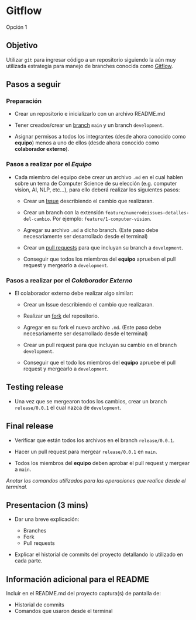 # Gitflow

Opción 1

## Objetivo

Utilizar `git` para ingresar código a un repositorio siguiendo la aún muy utilizada estrategia para manejo de branches conocida como [Gitflow](https://www.atlassian.com/git/tutorials/comparing-workflows/gitflow-workflow).

## Pasos a seguir

### Preparación

- Crear un repositorio e inicializarlo con un archivo README.md

- Tener creados/crear un [branch](https://docs.github.com/en/pull-requests/collaborating-with-pull-requests/proposing-changes-to-your-work-with-pull-requests/creating-and-deleting-branches-within-your-repository#creating-a-branch) `main` y un branch `development`.

- Asignar permisos a todos los integrantes (desde ahora conocido como **equipo**) menos a uno de ellos (desde ahora conocido como **colaborador externo**).

### Pasos a realizar por el *Equipo*

- Cada miembro del equipo debe crear un archivo `.md` en el cual hablen sobre un tema de Computer Science de su elección (e.g. computer vision, AI, NLP, etc...), para ello deberá realizar los siguientes pasos:

  - Crear un [Issue](https://docs.github.com/en/issues/tracking-your-work-with-issues/creating-an-issue#creating-an-issue-from-a-repository) describiendo el cambio que realizaran.

  - Crear un branch con la extensión `feature/numerodeissues-detalles-del-cambio`. Por ejemplo: `feature/1-computer-vision`.

  - Agregar su archivo `.md` a dicho branch. (Este paso debe necesariamente ser desarrollado desde el terminal)

  - Crear un [pull requests](https://docs.github.com/en/pull-requests/collaborating-with-pull-requests/proposing-changes-to-your-work-with-pull-requests/creating-a-pull-request) para que incluyan su branch a `development`.

  - Conseguir que todos los miembros del **equipo** aprueben el pull request y mergearlo a `development`.

### Pasos a realizar por el *Colaborador Externo*

- El colaborador externo debe realizar algo similar:

  - Crear un Issue describiendo el cambio que realizaran.

  - Realizar un [fork](https://docs.github.com/en/get-started/quickstart/fork-a-repo) del repositorio.
  
  - Agregar en su fork el nuevo archivo `.md`. (Este paso debe necesariamente ser desarrollado desde el terminal)

  - Crear un pull request para que incluyan su cambio en el branch `development`.

  - Conseguir que el todo los miembros del **equipo** apruebe el pull request y mergearlo a `development`.

## Testing release

- Una vez que se mergearon todos los cambios, crear un branch `release/0.0.1` el cual nazca de `development`.

## Final release

- Verificar que están todos los archivos en el branch `release/0.0.1`.

- Hacer un pull request para mergear `release/0.0.1` en `main`.

- Todos los miembros del **equipo** deben aprobar el pull request y mergear a `main`.

*Anotar los comandos utilizados para las operaciones que realice desde el terminal.*

## Presentacion (3 mins)

- Dar una breve explicación:
  - Branches
  - Fork
  - Pull requests

- Explicar el historial de commits del proyecto detallando lo utilizado en cada parte.

## Información adicional para el README

Incluir en el README.md del proyecto captura(s) de pantalla de:

- Historial de commits
- Comandos que usaron desde el terminal